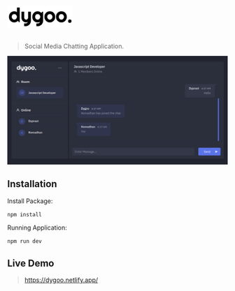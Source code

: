 <img src="assets/images/logo-dark.png" width="150">

##
> Social Media Chatting Application.

![](demo.png)

## Installation

Install Package:

```sh
npm install
```

Running Application:

```sh
npm run dev
```
## Live Demo
> https://dygoo.netlify.app/